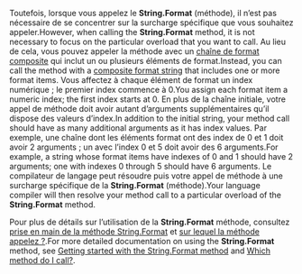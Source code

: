 
<span data-ttu-id="796c1-101">Toutefois, lorsque vous appelez le **String.Format** (méthode), il n’est pas nécessaire de se concentrer sur la surcharge spécifique que vous souhaitez appeler.</span><span class="sxs-lookup"><span data-stu-id="796c1-101">However, when calling the **String.Format** method, it is not necessary to focus on the particular overload that you want to call.</span></span> <span data-ttu-id="796c1-102">Au lieu de cela, vous pouvez appeler la méthode avec un [chaîne de format composite](~/docs/standard/base-types/composite-formatting.md) qui inclut un ou plusieurs éléments de format.</span><span class="sxs-lookup"><span data-stu-id="796c1-102">Instead, you can call the method with a [composite format string](~/docs/standard/base-types/composite-formatting.md) that includes one or more format items.</span></span> <span data-ttu-id="796c1-103">Vous affectez à chaque élément de format un index numérique ; le premier index commence à 0.</span><span class="sxs-lookup"><span data-stu-id="796c1-103">You assign each format item a numeric index; the first index starts at 0.</span></span> <span data-ttu-id="796c1-104">En plus de la chaîne initiale, votre appel de méthode doit avoir autant d’arguments supplémentaires qu’il dispose des valeurs d’index.</span><span class="sxs-lookup"><span data-stu-id="796c1-104">In addition to the initial string, your method call should have as many additional arguments as it has index values.</span></span> <span data-ttu-id="796c1-105">Par exemple, une chaîne dont les éléments format ont des index de 0 et 1 doit avoir 2 arguments ; un avec l’index 0 et 5 doit avoir des 6 arguments.</span><span class="sxs-lookup"><span data-stu-id="796c1-105">For example, a string whose format items have indexes of 0 and 1 should have 2 arguments; one with indexes 0 through 5 should have 6 arguments.</span></span> <span data-ttu-id="796c1-106">Le compilateur de langage peut résoudre puis votre appel de méthode à une surcharge spécifique de la **String.Format** (méthode).</span><span class="sxs-lookup"><span data-stu-id="796c1-106">Your language compiler will then resolve your method call to a particular overload of the **String.Format** method.</span></span>   
 
<span data-ttu-id="796c1-107">Pour plus de détails sur l’utilisation de la **String.Format** méthode, consultez [prise en main de la méthode String.Format](#Starting) et [sur lequel la méthode appelez ?](#FTaskList).</span><span class="sxs-lookup"><span data-stu-id="796c1-107">For more detailed documentation on using the **String.Format** method, see [Getting started with the String.Format method](#Starting) and [Which method do I call?](#FTaskList).</span></span>    
